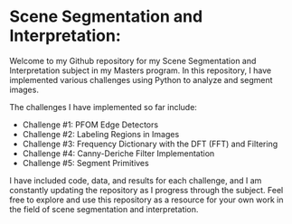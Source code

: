 # Scene Segmentation and Interpretation:

Welcome to my Github repository for my Scene Segmentation and Interpretation subject in my Masters program. In this repository, I have implemented various challenges using Python to analyze and segment images.

The challenges I have implemented so far include:

- Challenge #1: PFOM Edge Detectors
- Challenge #2: Labeling Regions in Images
- Challenge #3: Frequency Dictionary with the DFT (FFT) and Filtering
- Challenge #4: Canny-Deriche Filter Implementation
- Challenge #5: Segment Primitives

I have included code, data, and results for each challenge, and I am constantly updating the repository as I progress through the subject. Feel free to explore and use this repository as a resource for your own work in the field of scene segmentation and interpretation.
